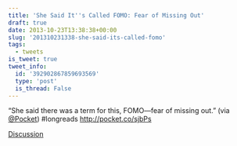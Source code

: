 ```yaml
---
title: 'She Said It''s Called FOMO: Fear of Missing Out'
draft: true
date: 2013-10-23T13:38:38+00:00
slug: '201310231338-she-said-its-called-fomo'
tags:
  - tweets
is_tweet: true
tweet_info:
  id: '392902867859693569'
  type: 'post'
  is_thread: False
---
```




“She said there was a term for this, FOMO—fear of missing out.” (via [@Pocket](https://x.com/Pocket)) #longreads <http://pocket.co/sjbPs>

[Discussion](https://x.com/sytelus/status/392902867859693569)
